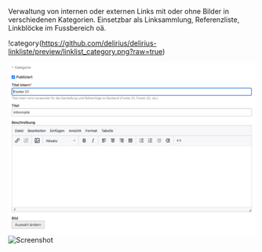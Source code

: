 Verwaltung von internen oder externen Links mit oder ohne Bilder in verschiedenen Kategorien. Einsetzbar als Linksammlung, Referenzliste, Linkblöcke im Fussbereich oä.


!category(https://github.com/delirius/delirius-linkliste/preview/linklist_category.png?raw=true)

![Screenshot](preview/linklist_category.png)
![Screenshot](linklist_category.png)
